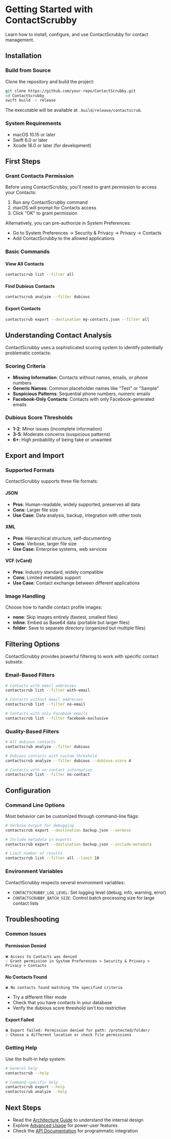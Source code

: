 # Getting Started with ContactScrubby

Learn how to install, configure, and use ContactScrubby for contact management.

## Installation

### Build from Source

Clone the repository and build the project:

```bash
git clone https://github.com/your-repo/ContactScrubby.git
cd ContactScrubby
swift build -c release
```

The executable will be available at `.build/release/contactscrub`.

### System Requirements

- macOS 10.15 or later
- Swift 6.0 or later
- Xcode 16.0 or later (for development)

## First Steps

### Grant Contacts Permission

Before using ContactScrubby, you'll need to grant permission to access your Contacts:

1. Run any ContactScrubby command
2. macOS will prompt for Contacts access
3. Click "OK" to grant permission

Alternatively, you can pre-authorize in System Preferences:
- Go to System Preferences → Security & Privacy → Privacy → Contacts
- Add ContactScrubby to the allowed applications

### Basic Commands

#### View All Contacts

```bash
contactscrub list --filter all
```

#### Find Dubious Contacts

```bash
contactscrub analyze --filter dubious
```

#### Export Contacts

```bash
contactscrub export --destination my-contacts.json --filter all
```

## Understanding Contact Analysis

ContactScrubby uses a sophisticated scoring system to identify potentially problematic contacts:

### Scoring Criteria

- **Missing Information**: Contacts without names, emails, or phone numbers
- **Generic Names**: Common placeholder names like "Test" or "Sample"
- **Suspicious Patterns**: Sequential phone numbers, numeric emails
- **Facebook-Only Contacts**: Contacts with only Facebook-generated emails

### Dubious Score Thresholds

- **1-2**: Minor issues (incomplete information)
- **3-5**: Moderate concerns (suspicious patterns)
- **6+**: High probability of being fake or unwanted

## Export and Import

### Supported Formats

ContactScrubby supports three file formats:

#### JSON
- **Pros**: Human-readable, widely supported, preserves all data
- **Cons**: Larger file size
- **Use Case**: Data analysis, backup, integration with other tools

#### XML
- **Pros**: Hierarchical structure, self-documenting
- **Cons**: Verbose, larger file size
- **Use Case**: Enterprise systems, web services

#### VCF (vCard)
- **Pros**: Industry standard, widely compatible
- **Cons**: Limited metadata support
- **Use Case**: Contact exchange between different applications

### Image Handling

Choose how to handle contact profile images:

- **none**: Skip images entirely (fastest, smallest files)
- **inline**: Embed as Base64 data (portable but larger files)
- **folder**: Save to separate directory (organized but multiple files)

## Filtering Options

ContactScrubby provides powerful filtering to work with specific contact subsets:

### Email-Based Filters

```bash
# Contacts with email addresses
contactscrub list --filter with-email

# Contacts without email addresses  
contactscrub list --filter no-email

# Contacts with only Facebook emails
contactscrub list --filter facebook-exclusive
```

### Quality-Based Filters

```bash
# All dubious contacts
contactscrub analyze --filter dubious

# Dubious contacts with custom threshold
contactscrub analyze --filter dubious --dubious-score 4

# Contacts with no contact information
contactscrub list --filter no-contact
```

## Configuration

### Command Line Options

Most behavior can be customized through command-line flags:

```bash
# Verbose output for debugging
contactscrub export --destination backup.json --verbose

# Include metadata in exports
contactscrub export --destination backup.json --include-metadata

# Limit number of results
contactscrub list --filter all --limit 10
```

### Environment Variables

ContactScrubby respects several environment variables:

- `CONTACTSCRUBBY_LOG_LEVEL`: Set logging level (debug, info, warning, error)
- `CONTACTSCRUBBY_BATCH_SIZE`: Control batch processing size for large contact lists

## Troubleshooting

### Common Issues

#### Permission Denied
```
❌ Access to Contacts was denied
💡 Grant permission in System Preferences > Security & Privacy > Privacy > Contacts
```

#### No Contacts Found
```
❌ No contacts found matching the specified criteria
```
- Try a different filter mode
- Check that you have contacts in your database
- Verify the dubious score threshold isn't too restrictive

#### Export Failed
```
❌ Export failed: Permission denied for path: /protected/folder/
💡 Choose a different location or check file permissions
```

### Getting Help

Use the built-in help system:

```bash
# General help
contactscrub --help

# Command-specific help
contactscrub export --help
contactscrub analyze --help
```

## Next Steps

- Read the [Architecture Guide](ArchitectureGuide) to understand the internal design
- Explore [Advanced Usage](AdvancedUsage) for power-user features
- Check the [API Documentation](api-documentation) for programmatic integration